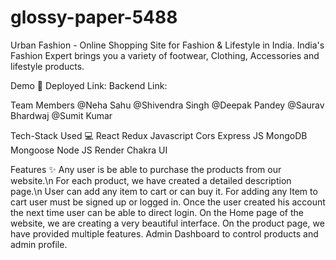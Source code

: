 # glossy-paper-5488


Urban Fashion - 
Online Shopping Site for Fashion & Lifestyle in India. India's Fashion Expert brings you a variety of footwear, Clothing, Accessories and lifestyle products.

Demo 🎥
Deployed Link: 
Backend Link:

Team Members
@Neha Sahu
@Shivendra Singh
@Deepak Pandey
@Saurav Bhardwaj
@Sumit Kumar

Tech-Stack Used 💻
React
Redux
Javascript
Cors
Express JS
MongoDB
Mongoose
Node JS
Render
Chakra UI

Features ✨
Any user is be able to purchase the products from our website.\n
For each product, we have created a detailed description page.\n
User can add any item to cart or can buy it.
For adding any Item to cart user must be signed up or logged in.
Once the user created his account the next time user can be able to direct login.
On the Home page of the website, we are creating a very beautiful interface.
On the product page, we have provided multiple features.
Admin Dashboard to control products and admin profile.



